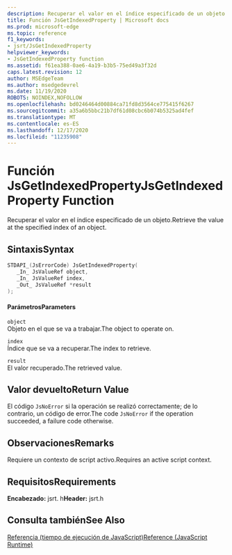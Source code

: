 ```yaml
---
description: Recuperar el valor en el índice especificado de un objeto.
title: Función JsGetIndexedProperty | Microsoft docs
ms.prod: microsoft-edge
ms.topic: reference
f1_keywords:
- jsrt/JsGetIndexedProperty
helpviewer_keywords:
- JsGetIndexedProperty function
ms.assetid: f61ea388-0ae6-4a19-b3b5-75ed49a3f32d
caps.latest.revision: 12
author: MSEdgeTeam
ms.author: msedgedevrel
ms.date: 11/19/2020
ROBOTS: NOINDEX,NOFOLLOW
ms.openlocfilehash: bd0246464d00884ca71fd8d3564ce775415f6267
ms.sourcegitcommit: a35a6b5bbc21b7df61d08cbc6b074b5325ad4fef
ms.translationtype: MT
ms.contentlocale: es-ES
ms.lasthandoff: 12/17/2020
ms.locfileid: "11235908"
---
```

# <span data-ttu-id="f788b-103">Función JsGetIndexedProperty</span><span class="sxs-lookup"><span data-stu-id="f788b-103">JsGetIndexedProperty Function</span></span>

<span data-ttu-id="f788b-104">Recuperar el valor en el índice especificado de un objeto.</span><span class="sxs-lookup"><span data-stu-id="f788b-104">Retrieve the value at the specified index of an object.</span></span>  
  
## <span data-ttu-id="f788b-105">Sintaxis</span><span class="sxs-lookup"><span data-stu-id="f788b-105">Syntax</span></span>  
  
```cpp  
STDAPI_(JsErrorCode) JsGetIndexedProperty(  
   _In_ JsValueRef object,  
   _In_ JsValueRef index,  
   _Out_ JsValueRef *result  
);  
```  
  
#### <span data-ttu-id="f788b-106">Parámetros</span><span class="sxs-lookup"><span data-stu-id="f788b-106">Parameters</span></span>  
 `object`  
 <span data-ttu-id="f788b-107">Objeto en el que se va a trabajar.</span><span class="sxs-lookup"><span data-stu-id="f788b-107">The object to operate on.</span></span>  
  
 `index`  
 <span data-ttu-id="f788b-108">Índice que se va a recuperar.</span><span class="sxs-lookup"><span data-stu-id="f788b-108">The index to retrieve.</span></span>  
  
 `result`  
 <span data-ttu-id="f788b-109">El valor recuperado.</span><span class="sxs-lookup"><span data-stu-id="f788b-109">The retrieved value.</span></span>  
  
## <span data-ttu-id="f788b-110">Valor devuelto</span><span class="sxs-lookup"><span data-stu-id="f788b-110">Return Value</span></span>  
 <span data-ttu-id="f788b-111">El código `JsNoError` si la operación se realizó correctamente; de lo contrario, un código de error.</span><span class="sxs-lookup"><span data-stu-id="f788b-111">The code `JsNoError` if the operation succeeded, a failure code otherwise.</span></span>  
  
## <span data-ttu-id="f788b-112">Observaciones</span><span class="sxs-lookup"><span data-stu-id="f788b-112">Remarks</span></span>  
 <span data-ttu-id="f788b-113">Requiere un contexto de script activo.</span><span class="sxs-lookup"><span data-stu-id="f788b-113">Requires an active script context.</span></span>  
  
## <span data-ttu-id="f788b-114">Requisitos</span><span class="sxs-lookup"><span data-stu-id="f788b-114">Requirements</span></span>  
 <span data-ttu-id="f788b-115">**Encabezado:** jsrt. h</span><span class="sxs-lookup"><span data-stu-id="f788b-115">**Header:** jsrt.h</span></span>  
  
## <span data-ttu-id="f788b-116">Consulta también</span><span class="sxs-lookup"><span data-stu-id="f788b-116">See Also</span></span>  
 [<span data-ttu-id="f788b-117">Referencia (tiempo de ejecución de JavaScript)</span><span class="sxs-lookup"><span data-stu-id="f788b-117">Reference (JavaScript Runtime)</span></span>](../chakra-hosting/reference-javascript-runtime.md)

